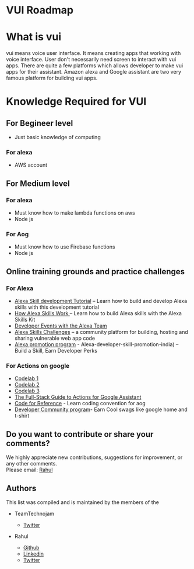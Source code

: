 # VUI Roadmap
# What is vui
vui means voice user interface. It means creating apps that working with voice interface. User don't necessarily need screen to interact with vui apps. There are quite a few platforms which allows developer to make vui apps for their assistant. Amazon alexa and Google assistant are two very famous platform for building vui apps.
# Knowledge Required for VUI
## For Begineer level
* Just basic knowledge of computing
### For alexa
* AWS account
## For Medium level
### For alexa
* Must know how to make lambda functions on aws
* Node js
### For Aog
* Must know how to use Firebase functions
* Node js


## Online training grounds and practice challenges
### For Alexa
* [Alexa Skill development Tutorial](https://youtu.be/1cx_I0kARnU) – Learn how to build and develop Alexa skills with this development tutorial
* [How Alexa Skills Work
](https://youtu.be/hbH6gZoKcbM) – Learn how to build Alexa skills with the Alexa Skills Kit
* [Developer Events with the
Alexa Team](https://developer.amazon.com/alexa/events)
* [Alexa Skills Challenges](https://alexa.devpost.com/) – a community platform for building, hosting and sharing vulnerable web app code
* [Alexa promotion program](https://developer.amazon.com/alexa-skills-kit/alexa-developer-skill-promotion-india) - Alexa-developer-skill-promotion-india) – Build a Skill, Earn Developer Perks

### For Actions on google
* [Codelab 1](https://codelabs.developers.google.com/codelabs/actions-1/#0)
* [Codelab 2](https://codelabs.developers.google.com/codelabs/actions-2/#0)
* [Codelab 3](https://codelabs.developers.google.com/codelabs/actions-3/#0)
* [The Full-Stack Guide to Actions for Google Assistant](https://medium.com/google-developer-experts/the-full-stack-guide-to-actions-for-google-assistant-e1765edd075b)
* [Code for Reference](https://github.com/actions-on-google/) - Learn coding convention for aog
* [Developer Community program](https://developers.google.com/actions/community/overview)- Earn Cool swags like google home and t-shirt


## Do you want to contribute or share your comments?

We highly appreciate new contributions, suggestions for improvement, or any other comments.  
Please email: [Rahul](mailto:rahul.chauhan049@gamil.com)

## Authors

This list was compiled and is maintained by the members of the 
* TeamTechnojam
  * [Twitter](https://twitter.com/technojam_gu) 
  
* Rahul 
  * [Github](https://github.com/rahulchauhan049) 
  * [Linkedin](https://www.linkedin.com/in/rahul-chauhan-818481b7/) 
  * [Twitter](https://twitter.com/calledRahul)


